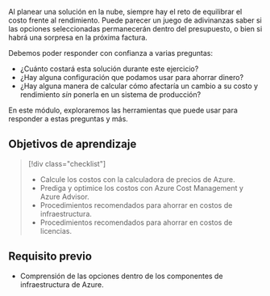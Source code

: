 Al planear una solución en la nube, siempre hay el reto de equilibrar el costo frente al rendimiento. Puede parecer un juego de adivinanzas saber si las opciones seleccionadas permanecerán dentro del presupuesto, o bien si habrá una sorpresa en la próxima factura.

Debemos poder responder con confianza a varias preguntas:

- ¿Cuánto costará esta solución durante este ejercicio? 
- ¿Hay alguna configuración que podamos usar para ahorrar dinero? 
- ¿Hay alguna manera de calcular cómo afectaría un cambio a su costo y rendimiento _sin_ ponerla en un sistema de producción?

En este módulo, exploraremos las herramientas que puede usar para responder a estas preguntas y más.

## <a name="learning-objectives"></a>Objetivos de aprendizaje
> [!div class="checklist"]
> * Calcule los costos con la calculadora de precios de Azure.
> * Prediga y optimice los costos con Azure Cost Management y Azure Advisor.
> * Procedimientos recomendados para ahorrar en costos de infraestructura.
> * Procedimientos recomendados para ahorrar en costos de licencias.

## <a name="prerequisite"></a>Requisito previo 
- Comprensión de las opciones dentro de los componentes de infraestructura de Azure. 
